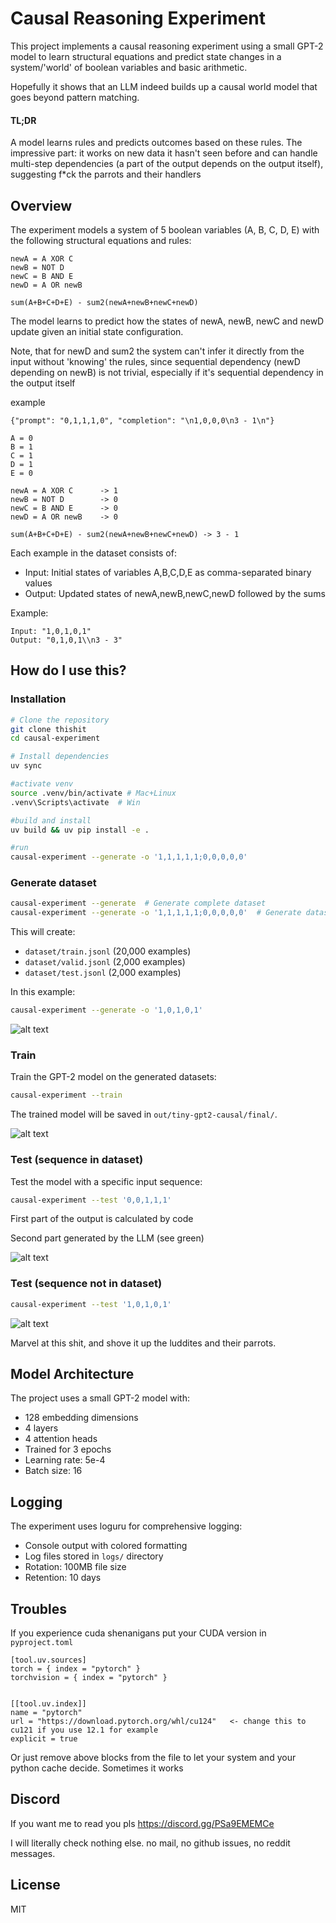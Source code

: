 # Causal Reasoning Experiment

This project implements a causal reasoning experiment using a small GPT-2 model to learn structural equations and predict state changes in a system/'world' of boolean variables and basic arithmetic.

Hopefully it shows that an LLM indeed builds up a causal world model that goes beyond pattern matching.

#### **TL;DR**

A model learns rules and predicts outcomes based on these rules. The impressive part: it works on new data it hasn't seen before and can handle multi-step dependencies (a part of the output depends on the output itself), suggesting f*ck the parrots and their handlers 

## Overview

The experiment models a system of 5 boolean variables (A, B, C, D, E) with the following structural equations and rules:

```
newA = A XOR C
newB = NOT D
newC = B AND E
newD = A OR newB

sum(A+B+C+D+E) - sum2(newA+newB+newC+newD)
```

The model learns to predict how the states of newA, newB, newC and newD update given an initial state configuration.

Note, that for newD and sum2 the system can't infer it directly from the input without 'knowing' the rules, since sequential dependency (newD depending on newB) is not trivial, especially if it's sequential dependency in the output itself

example

`{"prompt": "0,1,1,1,0", "completion": "\n1,0,0,0\n3 - 1\n"}`

```
A = 0
B = 1
C = 1
D = 1
E = 0

newA = A XOR C      -> 1
newB = NOT D        -> 0
newC = B AND E      -> 0
newD = A OR newB    -> 0

sum(A+B+C+D+E) - sum2(newA+newB+newC+newD) -> 3 - 1

```

Each example in the dataset consists of:
- Input: Initial states of variables A,B,C,D,E as comma-separated binary values
- Output: Updated states of newA,newB,newC,newD followed by the sums

Example:
```
Input: "1,0,1,0,1"
Output: "0,1,0,1\\n3 - 3"
```


## How do I use this?

### Installation

```bash
# Clone the repository
git clone thishit
cd causal-experiment

# Install dependencies
uv sync

#activate venv
source .venv/bin/activate # Mac+Linux
.venv\Scripts\activate  # Win

#build and install
uv build && uv pip install -e .

#run
causal-experiment --generate -o '1,1,1,1,1;0,0,0,0,0'
```

### Generate dataset

```bash
causal-experiment --generate  # Generate complete dataset
causal-experiment --generate -o '1,1,1,1,1;0,0,0,0,0'  # Generate dataset excluding specific sequences
```

This will create:
- `dataset/train.jsonl` (20,000 examples)
- `dataset/valid.jsonl` (2,000 examples)
- `dataset/test.jsonl` (2,000 examples)

In this example:

```bash
causal-experiment --generate -o '1,0,1,0,1'
```

![alt text](.img/generate.png)

### Train

Train the GPT-2 model on the generated datasets:

```bash
causal-experiment --train
```

The trained model will be saved in `out/tiny-gpt2-causal/final/`.

![alt text](.img/train.png)

### Test (sequence in dataset)

Test the model with a specific input sequence:

```bash
causal-experiment --test '0,0,1,1,1'
```

First part of the output is calculated by code

Second part generated by the LLM (see green)

![alt text](.img/test1.png)


### Test (sequence not in dataset)

```bash
causal-experiment --test '1,0,1,0,1'
```

![alt text](.img/wow.png)

Marvel at this shit, and shove it up the luddites and their parrots.




## Model Architecture

The project uses a small GPT-2 model with:
- 128 embedding dimensions
- 4 layers
- 4 attention heads
- Trained for 3 epochs
- Learning rate: 5e-4
- Batch size: 16


## Logging

The experiment uses loguru for comprehensive logging:
- Console output with colored formatting
- Log files stored in `logs/` directory
- Rotation: 100MB file size
- Retention: 10 days

## Troubles

If you experience cuda shenanigans put your CUDA version in `pyproject.toml`

```
[tool.uv.sources]
torch = { index = "pytorch" }
torchvision = { index = "pytorch" }


[[tool.uv.index]]
name = "pytorch"
url = "https://download.pytorch.org/whl/cu124"   <- change this to cu121 if you use 12.1 for example
explicit = true
```

Or just remove above blocks from the file to let your system and your python cache decide. Sometimes it works

## Discord

If you want me to read you pls 
https://discord.gg/PSa9EMEMCe

I will literally check nothing else. no mail, no github issues, no reddit messages.

## License

MIT